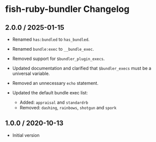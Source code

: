 # fish-ruby-bundler Changelog

## 2.0.0 / 2025-01-15

- Renamed `has:bundled` to `has_bundled`.
- Renamed `bundle:exec` to `__bundle_exec`.
- Removed support for `$bundler_plugin_execs`.
- Updated documentation and clarified that `$bundler_execs` must be a universal
  variable.
- Removed an unnecessary `echo` statement.
- Updated the default bundle exec list:

  - Added: `appraisal` and `standardrb`
  - Removed: `dashing`, `rainbows`, `shotgun` and `spork`

## 1.0.0 / 2020-10-13

- Initial version

